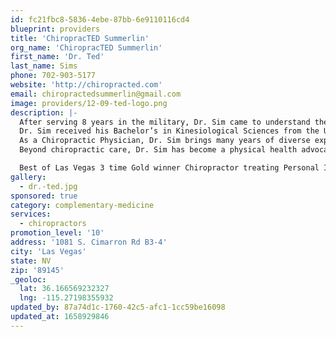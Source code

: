 ```yaml
---
id: fc21fbc8-5836-4ebe-87bb-6e9110116cd4
blueprint: providers
title: 'ChiropracTED Summerlin'
org_name: 'ChiropracTED Summerlin'
first_name: 'Dr. Ted'
last_name: Sims
phone: 702-903-5177
website: 'http://chiropracted.com'
email: chiropractedsummerlin@gmail.com
image: providers/12-09-ted-logo.png
description: |-
  After serving 8 years in the military, Dr. Sim came to understand the harsh undertaking the human body experiences from long work hours and heavy equipment carried by our military personnel. The treatment Dr. Sim received from his own chiropractor helped him to realize the importance of chiropractic care and propelled his desire and commitment to chiropractic medicine and to creating world-class care for his patients.
  Dr. Sim received his Bachelor’s in Kinesiological Sciences from the University of Nevada, Las Vegas. Soon after, Dr. Sim relocated to Portland, Oregon where he attended University of Western States where he earned both his Doctorate in Chiropractic and a Bachelor’s Degree in Human Biology both in 2010.
  As a Chiropractic Physician, Dr. Sim brings many years of diverse experience utilizing multi-dimensional education technique specializing in systemic teach-back modality to educate patients about realigning the body with proper biomechanics and addressing spinal subluxation.
  Beyond chiropractic care, Dr. Sim has become a physical health advocate both through his health blog (http://drteddysim.blogspot.com) as well as his work as a Zumba ® Fitness Instructor in the Las Vegas area in which Dr. Sim has received numerous accolades by local news outlets for promotion of utilizing Zumba ® in promotion of charitable contributions. In February 8th 2014, Dr. Ted lead the largest Zumba ® class in America, here in downtown Las Vegas with 6, 218 students in attendance, collecting over 4,000 books which was donated to the Clark County School District.

  Best of Las Vegas 3 time Gold winner Chiropractor treating Personal Injury patients in the Las Vegas Valley. With 2 locations Henderson & Summerlin. Open 6 days a week Monday- Saturday. Accepting- Lien Patients & Cash Patients. Bilingual Staff in Spanish & Tagalog
gallery:
  - dr.-ted.jpg
sponsored: true
category: complementary-medicine
services:
  - chiropractors
promotion_level: '10'
address: '1081 S. Cimarron Rd B3-4'
city: 'Las Vegas'
state: NV
zip: '89145'
_geoloc:
  lat: 36.166569232327
  lng: -115.27198355932
updated_by: 87a74d1c-1760-42c5-afc1-1cc59be16098
updated_at: 1658929846
---
```

